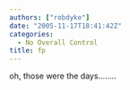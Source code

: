 ```yaml
---
authors: ["robdyke"]
date: "2005-11-17T18:41:42Z"
categories:
  - No Overall Control
title: fp
---
```

oh, those were the days........
